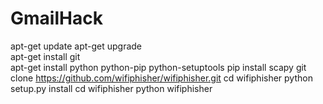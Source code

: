 # GmailHack
apt-get update 
apt-get upgrade  
apt-get install git  
apt-get install python
python-pip python-setuptools 
pip install scapy 
git clone https://github.com/wifiphisher/wifiphisher.git 
cd wifiphisher
python setup.py install 
cd wifiphisher
python wifiphisher
